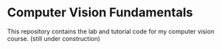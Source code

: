 # Computer Vision Fundamentals

This repository contains the lab and tutorial code for my computer vision course. (still under construction)
